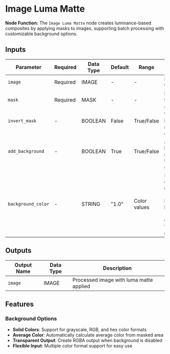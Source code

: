 # Image Luma Matte

**Node Function:** The `Image Luma Matte` node creates luminance-based composites by applying masks to images, supporting batch processing with customizable background options.

## Inputs

| Parameter | Required | Data Type | Default | Range | Description |
| --------- | -------- | --------- | ------- | ----- | ----------- |
| `image` | Required | IMAGE | - | - | Input image to process |
| `mask` | Required | MASK | - | - | Mask defining the matte area |
| `invert_mask` | - | BOOLEAN | False | True/False | Whether to invert the mask |
| `add_background` | - | BOOLEAN | True | True/False | Whether to add background or create transparent output |
| `background_color` | - | STRING | "1.0" | Color values | Background color: grayscale (0.0-1.0), RGB ("r,g,b"), hex ("#RRGGBB"), or "average" for mask area average color |

## Outputs

| Output Name | Data Type | Description |
|-------------|-----------|-------------|
| `image` | IMAGE | Processed image with luma matte applied |

## Features

### Background Options
- **Solid Colors**: Support for grayscale, RGB, and hex color formats
- **Average Color**: Automatically calculate average color from masked area
- **Transparent Output**: Create RGBA output when background is disabled
- **Flexible Input**: Multiple color format support for easy use